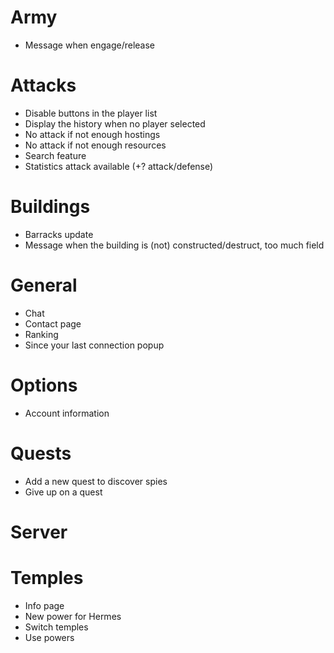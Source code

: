 # Army
* Message when engage/release

# Attacks
* Disable buttons in the player list
* Display the history when no player selected
* No attack if not enough hostings
* No attack if not enough resources
* Search feature
* Statistics attack available (+? attack/defense)

# Buildings
* Barracks update
* Message when the building is (not) constructed/destruct, too much field

# General
* Chat
* Contact page
* Ranking
* Since your last connection popup

# Options
* Account information

# Quests
* Add a new quest to discover spies
* Give up on a quest

# Server

# Temples
* Info page
* New power for Hermes
* Switch temples
* Use powers
